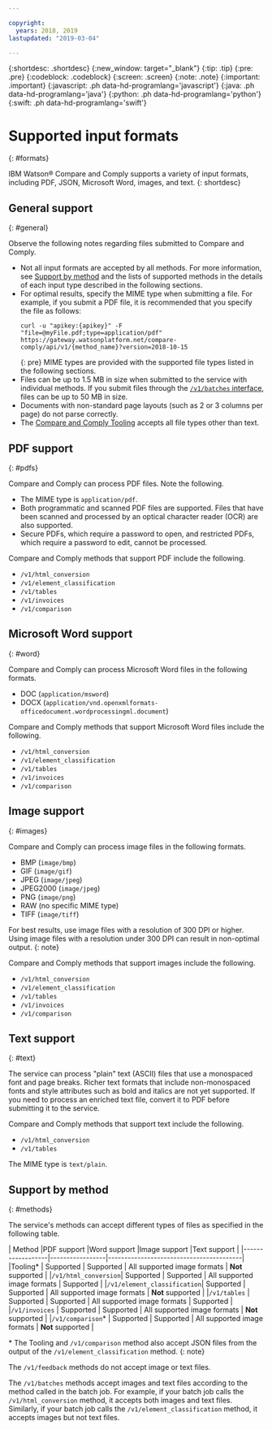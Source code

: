 ```yaml
---

copyright:
  years: 2018, 2019
lastupdated: "2019-03-04"

---
```


{:shortdesc: .shortdesc}
{:new_window: target="_blank"}
{:tip: .tip}
{:pre: .pre}
{:codeblock: .codeblock}
{:screen: .screen}
{:note: .note}
{:important: .important}
{:javascript: .ph data-hd-programlang='javascript'}
{:java: .ph data-hd-programlang='java'}
{:python: .ph data-hd-programlang='python'}
{:swift: .ph data-hd-programlang='swift'}

# Supported input formats
{: #formats}

IBM Watson&reg; Compare and Comply supports a variety of input formats, including PDF, JSON, Microsoft Word, images, and text.
{: shortdesc}

## General support
{: #general}

Observe the following notes regarding files submitted to Compare and Comply.

  - Not all input formats are accepted by all methods. For more information, see [Support by method](#methods) and the lists of supported methods in the details of each input type described in the following sections.
  - For optimal results, specify the MIME type when submitting a file. For example, if you submit a PDF file, it is recommended that you specify the file as follows:
     ```
     curl -u "apikey:{apikey}" -F "file=@myFile.pdf;type=application/pdf" https://gateway.watsonplatform.net/compare-comply/api/v1/{method_name}?version=2018-10-15
     ```
     {: pre}
    MIME types are provided with the supported file types listed in the following sections.
  - Files can be up to 1.5 MB in size when submitted to the service with individual methods. If you submit files through the [`/v1/batches` interface](/docs/services/compare-comply/batching.html#batching), files can be up to 50 MB in size.
  - Documents with non-standard page layouts (such as 2 or 3 columns per page) do not parse correctly.
  - The [Compare and Comply Tooling](/docs/services/compare-comply/tooling.html#tooling) accepts all file types other than text.
  
## PDF support
{: #pdfs}

Compare and Comply can process PDF files. Note the following.

  - The MIME type is `application/pdf`.
  - Both programmatic and scanned PDF files are supported. Files that have been scanned and processed by an optical character reader (OCR) are also supported.
  - Secure PDFs, which require a password to open, and restricted PDFs, which require a password to edit, cannot be processed.
  
Compare and Comply methods that support PDF include the following.

  - `/v1/html_conversion`
  - `/v1/element_classification`
  - `/v1/tables`
  - `/v1/invoices`
  - `/v1/comparison`

## Microsoft Word support
{: #word}

Compare and Comply can process Microsoft Word files in the following formats.
  - DOC (`application/msword`)
  - DOCX (`application/vnd.openxmlformats-officedocument.wordprocessingml.document`)
  
Compare and Comply methods that support Microsoft Word files include the following.

  - `/v1/html_conversion`
  - `/v1/element_classification`
  - `/v1/tables`
  - `/v1/invoices`
  - `/v1/comparison`

## Image support
{: #images}

Compare and Comply can process image files in the following formats.

  - BMP (`image/bmp`)
  - GIF (`image/gif`)
  - JPEG (`image/jpeg`)
  - JPEG2000 (`image/jpeg`)
  - PNG (`image/png`)
  - RAW (no specific MIME type)
  - TIFF (`image/tiff`)

For best results, use image files with a resolution of 300 DPI or higher. Using image files with a resolution under 300 DPI can result in non-optimal output.
{: note}

Compare and Comply methods that support images include the following.

  - `/v1/html_conversion`
  - `/v1/element_classification`
  - `/v1/tables`
  - `/v1/invoices`
  - `/v1/comparison`
  
## Text support
{: #text}

The service can process "plain" text (ASCII) files that use a monospaced font and page breaks. Richer text formats that include non-monospaced fonts and style attributes such as bold and italics are not yet supported. If you need to process an enriched text file, convert it to PDF before submitting it to the service.

Compare and Comply methods that support text include the following.

  - `/v1/html_conversion`
  - `/v1/tables`

The MIME type is `text/plain`.

## Support by method
{: #methods}

The service's methods can accept different types of files as specified in the following table.

| Method           |PDF support   |Word support     |Image support        |Text support    |
|------------------|-----------------|-----------------------------------------|
|Tooling*           | Supported    | Supported | All supported image formats | **Not** supported |
|`/v1/html_conversion`| Supported | Supported | All supported image formats | Supported |
|`/v1/element_classification`| Supported | Supported | All supported image formats | **Not** supported |
|`/v1/tables`      | Supported | Supported | All supported image formats | Supported |
|`/v1/invoices`    | Supported | Supported | All supported image formats | **Not** supported |
|`/v1/comparison`* | Supported | Supported | All supported image formats | **Not** supported |

\* The Tooling and `/v1/comparison` method also accept JSON files from the output of the `/v1/element_classification` method.
{: note}

The `/v1/feedback` methods do not accept image or text files. 

The `/v1/batches` methods accept images and text files according to the method called in the batch job. For example, if your batch job calls the `/v1/html_conversion` method, it accepts both images and text files. Similarly, if your batch job calls the `/v1/element_classification` method, it accepts images but not text files.
